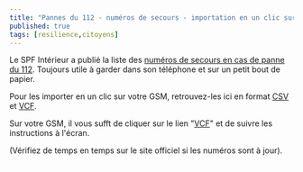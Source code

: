 ```yaml
---
title: "Pannes du 112 - numéros de secours - importation en un clic sur votre GSM"
published: true
tags: [resilience,citoyens]
---
```


Le SPF Intérieur a publié la liste des <a href='https://www.sos112.be/fr/faq-112.html'>numéros de secours en cas de panne du 112</a>. Toujours utile à garder dans son téléphone et sur un petit bout de papier.

Pour les importer en un clic sur votre GSM, retrouvez-les ici en format <a href='https://blog.my-poppy.eu/images/20200203_112_backup.csv'>CSV</a> et <a href='https://blog.my-poppy.eu/images/20200203_112_backup.vcf'>VCF</a>. 

Sur votre GSM, il vous sufft de cliquer sur le lien "<a href='https://blog.my-poppy.eu/images/20200203_112_backup.vcf'>VCF</a>" et de suivre les instructions à l'écran.

(Vérifiez de temps en temps sur le site officiel si les numéros sont à jour).

<iframe src="https://www.my-poppy.eu/cnt/cnt.php" width="1" height="1" frameBorder="0">

